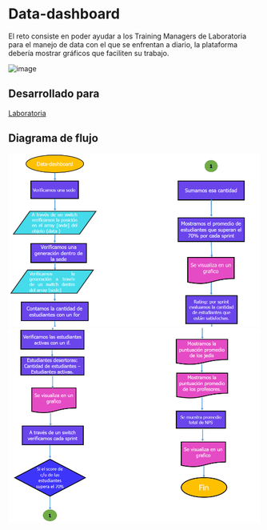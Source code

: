 # Data-dashboard

El reto consiste en poder ayudar a los Training Managers de Laboratoria para el manejo de data con el que se enfrentan a diario, la plataforma debería mostrar gráficos que faciliten su trabajo.

![image](https://user-images.githubusercontent.com/32310867/36489290-a87e2286-16f3-11e8-8aa3-f9ffd8012f8b.png)

## Desarrollado para 
[Laboratoria](http://laboratoria.la)

## Diagrama de flujo

![image](assets/docs/part1.png)
![image](assets/docs/part2.png)
